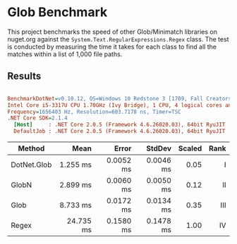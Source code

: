 ﻿# Glob Benchmark
This project benchmarks the speed of other Glob/Minimatch libraries on nuget.org against the `System.Text.RegularExpressions.Regex` class. The test is conducted by measuring the time it takes for each class to find all the matches within a list of 1,000 file paths.

## Results

``` ini

BenchmarkDotNet=v0.10.12, OS=Windows 10 Redstone 3 [1709, Fall Creators Update] (10.0.16299.192)
Intel Core i5-3317U CPU 1.70GHz (Ivy Bridge), 1 CPU, 4 logical cores and 2 physical cores
Frequency=1656403 Hz, Resolution=603.7178 ns, Timer=TSC
.NET Core SDK=2.1.4
  [Host]     : .NET Core 2.0.5 (Framework 4.6.26020.03), 64bit RyuJIT
  DefaultJob : .NET Core 2.0.5 (Framework 4.6.26020.03), 64bit RyuJIT


```
|      Method |      Mean |     Error |    StdDev | Scaled | Rank |
|------------ |----------:|----------:|----------:|-------:|-----:|
| DotNet.Glob |  1.255 ms | 0.0052 ms | 0.0046 ms |   0.05 |    I |
|       GlobN |  2.899 ms | 0.0060 ms | 0.0050 ms |   0.12 |   II |
|        Glob |  8.733 ms | 0.0172 ms | 0.0134 ms |   0.35 |  III |
|       Regex | 24.735 ms | 0.1580 ms | 0.1478 ms |   1.00 |   IV |

